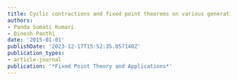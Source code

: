 ```yaml
---
title: Cyclic contractions and fixed point theorems on various generating spaces
authors:
- Panda Sumati Kumari
- Dinesh Panthi
date: '2015-01-01'
publishDate: '2023-12-17T15:52:35.057140Z'
publication_types:
- article-journal
publication: '*Fixed Point Theory and Applications*'
---
```

